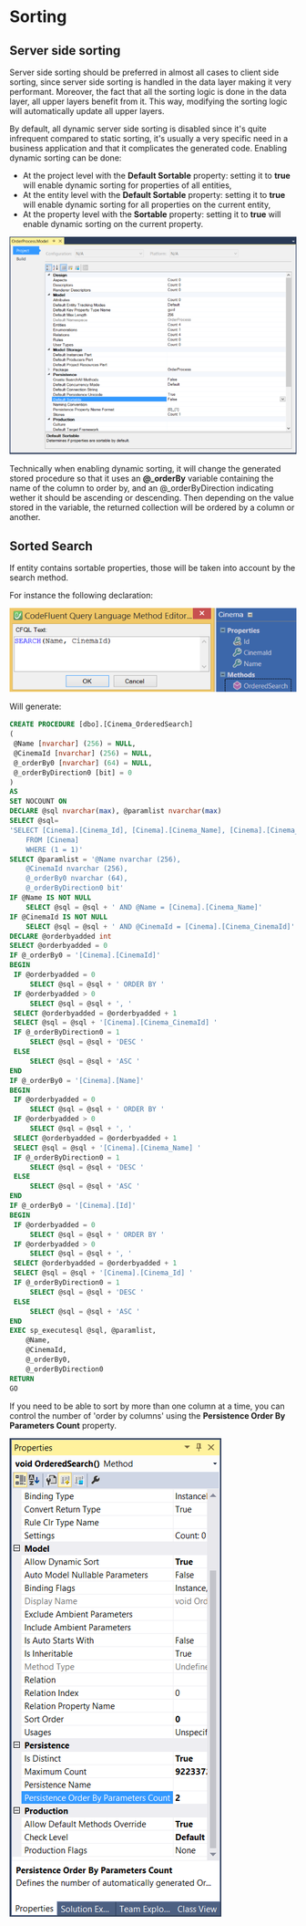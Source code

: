 # Sorting

## Server side sorting


Server side sorting should be preferred in almost all cases to client side sorting, since server side sorting is handled in the data layer making it very performant. Moreover, the fact that all the sorting logic is done in the data layer, all upper layers benefit from it. This way, modifying the sorting logic will automatically update all upper layers.

By default, all dynamic server side sorting is disabled since it's quite infrequent compared to static sorting, it's usually a very specific need in a business application and that it complicates the generated code. Enabling dynamic sorting can be done:
* At the project level with the **Default Sortable** property: setting it to **true** will enable dynamic sorting for properties of all entities,
* At the entity level with the **Default Sortable** property: setting it to **true** will enable dynamic sorting for all properties on the current entity,
* At the property level with the **Sortable** property: setting it to **true** will enable dynamic sorting on the current property.

![](img/configuration-01.png)

Technically when enabling dynamic sorting, it will change the generated stored procedure so that it uses an **@_orderBy** variable containing the name of the column to order by, and an @_orderByDirection indicating wether it should be ascending or descending. Then depending on the value stored in the variable, the returned collection will be ordered by a column or another.

## Sorted Search

If entity contains sortable properties, those will be taken into account by the search method.

For instance the following declaration:

![](img/cfql-07.png)

Will generate:

```sql
CREATE PROCEDURE [dbo].[Cinema_OrderedSearch]
(
 @Name [nvarchar] (256) = NULL,
 @CinemaId [nvarchar] (256) = NULL,
 @_orderBy0 [nvarchar] (64) = NULL,
 @_orderByDirection0 [bit] = 0
)
AS
SET NOCOUNT ON
DECLARE @sql nvarchar(max), @paramlist nvarchar(max)
SELECT @sql=
'SELECT [Cinema].[Cinema_Id], [Cinema].[Cinema_Name], [Cinema].[Cinema_CinemaId] 
    FROM [Cinema]
    WHERE (1 = 1)'
SELECT @paramlist = '@Name nvarchar (256),
    @CinemaId nvarchar (256),
    @_orderBy0 nvarchar (64),
    @_orderByDirection0 bit'
IF @Name IS NOT NULL
    SELECT @sql = @sql + ' AND @Name = [Cinema].[Cinema_Name]'
IF @CinemaId IS NOT NULL
    SELECT @sql = @sql + ' AND @CinemaId = [Cinema].[Cinema_CinemaId]'
DECLARE @orderbyadded int
SELECT @orderbyadded = 0
IF @_orderBy0 = '[Cinema].[CinemaId]'
BEGIN
 IF @orderbyadded = 0
     SELECT @sql = @sql + ' ORDER BY '
 IF @orderbyadded > 0
     SELECT @sql = @sql + ', '
 SELECT @orderbyadded = @orderbyadded + 1
 SELECT @sql = @sql + '[Cinema].[Cinema_CinemaId] '
 IF @_orderByDirection0 = 1
     SELECT @sql = @sql + 'DESC '
 ELSE
     SELECT @sql = @sql + 'ASC '
END
IF @_orderBy0 = '[Cinema].[Name]'
BEGIN
 IF @orderbyadded = 0
     SELECT @sql = @sql + ' ORDER BY '
 IF @orderbyadded > 0
     SELECT @sql = @sql + ', '
 SELECT @orderbyadded = @orderbyadded + 1
 SELECT @sql = @sql + '[Cinema].[Cinema_Name] '
 IF @_orderByDirection0 = 1
     SELECT @sql = @sql + 'DESC '
 ELSE
     SELECT @sql = @sql + 'ASC '
END
IF @_orderBy0 = '[Cinema].[Id]'
BEGIN
 IF @orderbyadded = 0
     SELECT @sql = @sql + ' ORDER BY '
 IF @orderbyadded > 0
     SELECT @sql = @sql + ', '
 SELECT @orderbyadded = @orderbyadded + 1
 SELECT @sql = @sql + '[Cinema].[Cinema_Id] '
 IF @_orderByDirection0 = 1
     SELECT @sql = @sql + 'DESC '
 ELSE
     SELECT @sql = @sql + 'ASC '
END
EXEC sp_executesql @sql, @paramlist,
    @Name,
    @CinemaId,
    @_orderBy0,
    @_orderByDirection0
RETURN
GO
```

If you need to be able to sort by more than one column at a time, you can control the number of 'order by columns' using the **Persistence Order By Parameters Count** property.

![](img/cfql-08.png)